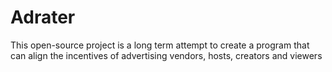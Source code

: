 # Adrater
This open-source project is a long term attempt to create a program that can align the incentives of advertising vendors, hosts, creators and viewers
